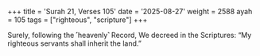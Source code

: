 +++
title = 'Surah 21, Verses 105'
date = '2025-08-27'
weight = 2588
ayah = 105
tags = ["righteous", "scripture"]
+++

Surely, following the ˹heavenly˺ Record, We decreed in the Scriptures: “My righteous servants shall inherit the land.”